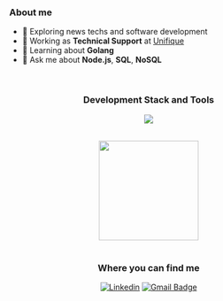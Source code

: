 <h3>About me</h3>

- 🤔 Exploring news techs and software development
- 💼 Working as **Technical Support** at <a href="https://unifique.com.br/">Unifique</a>
- 🌱 Learning about **Golang**
- 💬 Ask me about **Node.js**, **SQL**, **NoSQL**

<br>

<h3 align="center">Development Stack and Tools</h3>

<p align="center">
  <a href="https://skillicons.dev">
    <img src="https://skillicons.dev/icons?i=js,ts,docker,nodejs,nestjs,linux,git,jest,mongodb,postgres,redis" />
  </a>
</p>

<br/>

<div align="center">
  <a href="https://github.com/fiamon">
    <img height="180em" src="https://github-readme-stats.vercel.app/api?username=fiamon&theme=dracula&show_icons=true" />
  </a>
</div>

<br>

<div align="center">
  <h3>Where you can find me</h3>
  
  [![Linkedin](https://img.shields.io/badge/LinkedIn-0A66C2.svg?style=for-the-badge&logo=LinkedIn&logoColor=white)](https://www.linkedin.com/in/fiamon/)
  [![Gmail Badge](https://img.shields.io/badge/Gmail-EA4335.svg?style=for-the-badge&logo=Gmail&logoColor=white)](mailto:juliogustavofi@gmail.com)
</div>

